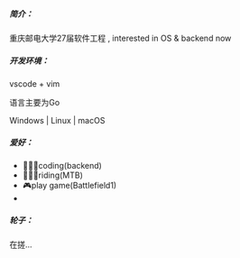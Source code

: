 ##### 简介：

重庆邮电大学27届软件工程 , interested in OS & backend now

##### 开发环境：

vscode + vim

语言主要为Go

Windows  |  Linux |  macOS

##### 爱好：
- 👨🏻‍💻coding(backend)
- 🚵🏻‍♂️riding(MTB)
- 🎮play game(Battlefield1)
- 



##### 轮子：
在搓...
